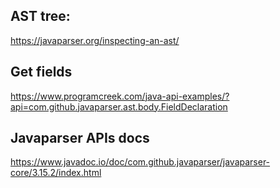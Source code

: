 ## AST tree:
https://javaparser.org/inspecting-an-ast/

## Get fields 
https://www.programcreek.com/java-api-examples/?api=com.github.javaparser.ast.body.FieldDeclaration

## Javaparser APIs docs
https://www.javadoc.io/doc/com.github.javaparser/javaparser-core/3.15.2/index.html